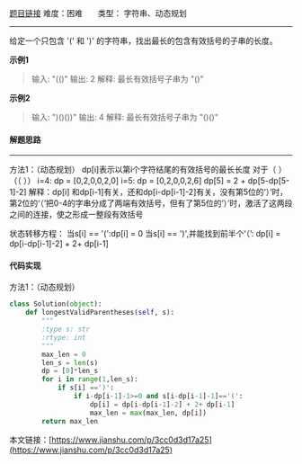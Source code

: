  [题目链接](https://leetcode-cn.com/problems/longest-valid-parentheses/)
难度：困难          &nbsp;&nbsp;&nbsp;&nbsp;&nbsp;&nbsp;类型：  字符串、动态规划
***
 给定一个只包含 '(' 和 ')' 的字符串，找出最长的包含有效括号的子串的长度。

 
**示例1**
> 输入: "(()"
输出: 2
解释: 最长有效括号子串为 "()"

**示例2**
> 输入: ")()())"
输出: 4
解释: 最长有效括号子串为 "()()"

#### 解题思路
***
 方法1：（动态规划）
dp[i]表示以第i个字符结尾的有效括号的最长长度
对于（ ）（（ ））
i=4: dp = [0,2,0,0,2,0]
i=5: dp = [0,2,0,0,2,6]
dp[5] = 2 + dp[5-dp[5-1]-2]
解释：dp[i] 和dp[i-1]有关，还和dp[i-dp[i-1]-2]有关，没有第5位的‘）’时， 第2位的‘（’把0-4的字串分成了两端有效括号，但有了第5位的‘）’时，激活了这两段之间的连接，使之形成一整段有效括号

状态转移方程：
当s[i] == '(':dp[i] = 0
当s[i] == ')',并能找到前半个‘（’:
dp[i] = dp[i-dp[i-1]-2] + 2+ dp[i-1]



#### 代码实现
方法1：（动态规划）
```python
class Solution(object):
    def longestValidParentheses(self, s):
        """
        :type s: str
        :rtype: int
        """
        max_len = 0
        len_s = len(s)
        dp = [0]*len_s
        for i in range(1,len_s):
            if s[i] ==')':
                if i-dp[i-1]-1>=0 and s[i-dp[i-1]-1]=='(':                  
                    dp[i] = dp[i-dp[i-1]-2] + 2+ dp[i-1]
                    max_len = max(max_len, dp[i])            
        return max_len
```

本文链接：[https://www.jianshu.com/p/3cc0d3d17a25](https://www.jianshu.com/p/3cc0d3d17a25)
